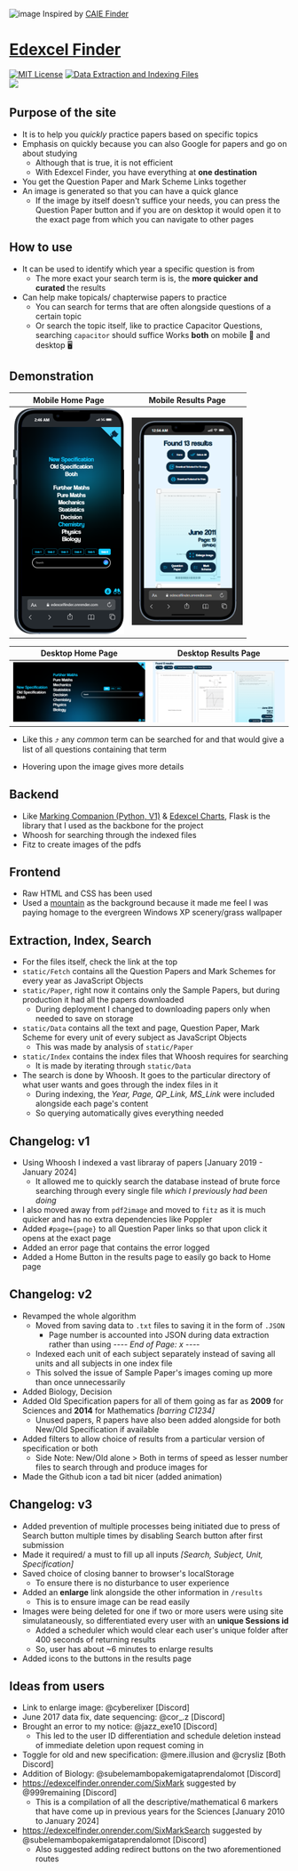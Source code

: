 ![image](static/bg.png)
Inspired by [CAIE Finder](https://caiefinder.com/)
# [Edexcel Finder](https://edexcelfinder.onrender.com/)
[![MIT License](https://img.shields.io/badge/License-MIT-green.svg)](LICENSE)
[![Data Extraction and Indexing Files](https://img.shields.io/badge/Production_Files-Edexcel_Finder-1cd9fe.svg)](https://github.com/anonymouslyanonymous1/Data-Extraction-and-Analysis/tree/main/Edexcel%20Finder) <br>
<img src="https://skillicons.dev/icons?i=python,flask,html,css&theme=dark" /> 

## Purpose of the site
- It is to help you *quickly* practice papers based on specific topics
- Emphasis on quickly because you can also Google for papers and go on about studying
    - Although that is true, it is not efficient
    - With Edexcel Finder, you have everything at **one destination**
- You get the Question Paper and Mark Scheme Links together
- An image is generated so that you can have a quick glance
    - If the image by itself doesn't suffice your needs, you can press the Question Paper button and if you are on desktop it would open it to the exact page from which you can navigate to other pages

## How to use
- It can be used to identify which year a specific question is from 
    - The more exact your search term is is, the __more quicker and curated__ the results
- Can help make topicals/ chapterwise papers to practice
    - You can search for terms that are often alongside questions of a certain topic
    - Or search the topic itself, like to practice Capacitor Questions, searching `capacitor` should suffice
Works **both** on mobile 📱 and desktop 🖥️
## Demonstration
| Mobile Home Page | Mobile Results Page |
|------------------|--------------------|
| <img src="static/mobile_home.png" alt="Home Page Mobile Preview/Screenshot" width="200"/> | <img src="static/mobile_results.png" alt="Results Page Mobile Preview/Screenshot" width="200"/> |

| Desktop Home Page | Desktop Results Page |
|-------------------|---------------------|
| <img src="static/home.png" alt="Home Page Preview/Screenshot" width="300"/> | <img src="static/results.png" alt="Results Page Preview/Screenshot" width="300"/> |
- Like this ⤴️ any _common_ term can be searched for and that would give a list of all questions containing that term

- Hovering upon the image gives more details

## Backend
- Like [Marking Companion (Python, V1)](https://github.com/anonymouslyanonymous1/Marking-Companion/tree/py-phase) & [Edexcel Charts](https://github.com/anonymouslyanonymous1/Edexcel-Charts), Flask is the library that I used as the backbone for the project
- Whoosh for searching through the indexed files
- Fitz to create images of the pdfs
## Frontend
- Raw HTML and CSS has been used
- Used a [mountain](https://www.pexels.com/photo/aerial-photography-of-pine-trees-on-the-mountain-9754/) as the background because it made me feel I was paying homage to the evergreen Windows XP scenery/grass wallpaper
## Extraction, Index, Search
- For the files itself, check the link at the top
- `static/Fetch` contains all the Question Papers and Mark Schemes for every year as JavaScript Objects
- `static/Paper`, right now it contains only the Sample Papers, but during production it had all the papers downloaded
    - During deployment I changed to downloading papers only when needed to save on storage
- `static/Data` contains all the text and page, Question Paper, Mark Scheme for every unit of every subject as JavaScript Objects
    - This was made by analysis of `static/Paper`
- `static/Index` contains the index files that Whoosh requires for searching
    - It is made by iterating through `static/Data`
- The search is done by Whoosh. It goes to the particular directory of what user wants and goes through the index files in it
    - During indexing, the _Year, Page, QP_Link, MS_Link_ were included alongside each page's content
    - So querying automatically gives everything needed
## Changelog: v1
- Using Whoosh I indexed a vast libraray of papers [January 2019 - January 2024]
    - It allowed me to quickly search the database instead of brute force searching through every single file *which I previously had been doing*
- I also moved away from `pdf2image` and moved to `fitz` as it is much quicker and has no extra dependencies like Poppler
- Added `#page={page}` to all Question Paper links so that upon click it opens at the exact page
- Added an error page that contains the error logged
- Added a Home Button in the results page to easily go back to Home page
## Changelog: v2
- Revamped the whole algorithm
    - Moved from saving data to `.txt` files to saving it in the form of `.JSON`
        - Page number is accounted into JSON during data extraction rather than using _---- End of Page: x ----_
    - Indexed each unit of each subject separately instead of saving all units and all subjects in one index file
    - This solved the issue of Sample Paper's images coming up more than once unnecessarily
- Added Biology, Decision
- Added Old Specification papers for all of them going as far as **2009** for Sciences and **2014** for Mathematics *[barring C1234]*
    - Unused papers, R papers have also been added alongside for both New/Old Specification if available 
- Added filters to allow choice of results from a particular version of specification or both
    - Side Note: New/Old alone > Both in terms of speed as lesser number files to search through and produce images for
- Made the Github icon a tad bit nicer (added animation)
## Changelog: v3
- Added prevention of multiple processes being initiated due to press of Search button multiple times by disabling Search button after first submission
- Made it required/ a must to fill up all inputs _[Search, Subject, Unit, Specification]_
- Saved choice of closing banner to browser's localStorage
    - To ensure there is no disturbance to user experience
- Added an **enlarge** link alongside the other information in `/results`
    - This is to ensure image can be read easily
- Images were being deleted for one if two or more users were using site simulataneously, so differentiated every user with an **unique Sessions id**
    - Added a scheduler which would clear each user's unique folder after 400 seconds of returning results
    - So, user has about ~6 minutes to enlarge results
- Added icons to the buttons in the results page
## Ideas from users
- Link to enlarge image: @cyberelixer [Discord]
- June 2017 data fix, date sequencing: @cor_.z [Discord]
- Brought an error to my notice: @jazz_exe10 [Discord]
    - This led to the user ID differentiation and schedule deletion instead of immediate deletion upon request coming in
- Toggle for old and new specification: @mere.illusion and @crysliz [Both Discord]
- Addition of Biology: @subelemambopakemigataprendalomot [Discord]
- https://edexcelfinder.onrender.com/SixMark suggested by @999remaining [Discord]
    - This is a compilation of all the descriptive/mathematical 6 markers that have come up in previous years for the Sciences [January 2010 to January 2024]
- https://edexcelfinder.onrender.com/SixMarkSearch suggested by @subelemambopakemigataprendalomot [Discord]
    - Also suggested adding redirect buttons on the two aforementioned routes
